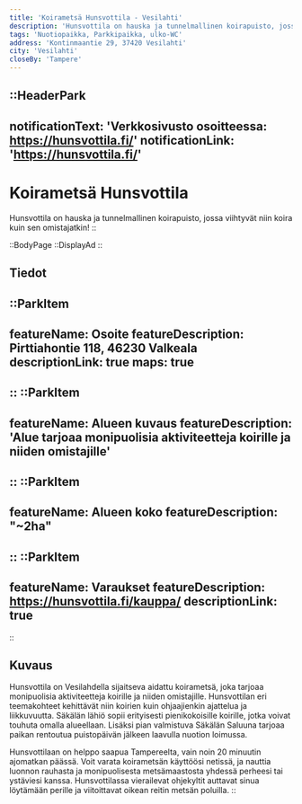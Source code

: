 ```yaml
---
title: 'Koirametsä Hunsvottila - Vesilahti'
description: 'Hunsvottila on hauska ja tunnelmallinen koirapuisto, jossa viihtyvät niin koira kuin sen omistajatkin! Alue tarjoaa monipuolisia aktiviteetteja koirille ja niiden omistajille'
tags: 'Nuotiopaikka, Parkkipaikka, ulko-WC'
address: 'Kontinmaantie 29, 37420 Vesilahti'
city: 'Vesilahti'
closeBy: 'Tampere'
---
```


::HeaderPark
---
notificationText: 'Verkkosivusto osoitteessa: https://hunsvottila.fi/'
notificationLink: 'https://hunsvottila.fi/'
---
# Koirametsä Hunsvottila
Hunsvottila on hauska ja tunnelmallinen koirapuisto, jossa viihtyvät niin koira kuin sen omistajatkin! 
::

::BodyPage
::DisplayAd
::
## Tiedot
::ParkItem
---
featureName: Osoite
featureDescription: Pirttiahontie 118, 46230 Valkeala
descriptionLink: true
maps: true
---
::
::ParkItem
---
featureName: Alueen kuvaus
featureDescription: 'Alue tarjoaa monipuolisia aktiviteetteja koirille ja niiden omistajille'
---
::
::ParkItem
---
featureName: Alueen koko
featureDescription: "~2ha"
---
::
::ParkItem
---
featureName: Varaukset
featureDescription: https://hunsvottila.fi/kauppa/
descriptionLink: true
---
::
## Kuvaus
Hunsvottila on Vesilahdella sijaitseva aidattu koirametsä, joka tarjoaa monipuolisia aktiviteetteja koirille ja niiden omistajille. Hunsvottilan eri teemakohteet kehittävät niin koirien kuin ohjaajienkin ajattelua ja liikkuvuutta. Säkälän lähiö sopii erityisesti pienikokoisille koirille, jotka voivat touhuta omalla alueellaan. Lisäksi pian valmistuva Säkälän Saluuna tarjoaa paikan rentoutua puistopäivän jälkeen laavulla nuotion loimussa.

Hunsvottilaan on helppo saapua Tampereelta, vain noin 20 minuutin ajomatkan päässä. Voit varata koirametsän käyttöösi netissä, ja nauttia luonnon rauhasta ja monipuolisesta metsämaastosta yhdessä perheesi tai ystäviesi kanssa. Hunsvottilassa vierailevat ohjekyltit auttavat sinua löytämään perille ja viitoittavat oikean reitin metsän poluilla.
::